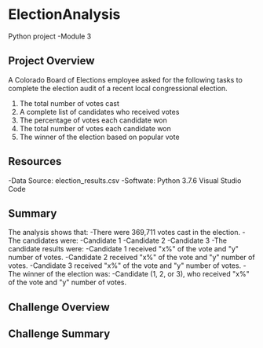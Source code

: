 # ElectionAnalysis
Python project -Module 3

## Project Overview 
A Colorado Board of Elections employee asked for the following tasks to complete the election audit of a recent local congressional election. 

1. The total number of votes cast 
2. A complete list of candidates who received votes 
3. The percentage of votes each candidate won 
4. The total number of votes each candidate won 
5. The winner of the election based on popular vote 

## Resources 
-Data Source: election_results.csv
-Softwate: Python 3.7.6 Visual Studio Code 

## Summary 
The analysis shows that:
-There were 369,711 votes cast in the election. 
-The candidates were: 
    -Candidate 1
    -Candidate 2
    -Candidate 3
 -The candidate results were:
     -Candidate 1 received "x%" of the vote and "y" number of votes.
     -Candidate 2 received "x%" of the vote and "y" number of votes.
     -Candidate 3 received "x%" of the vote and "y" number of votes.
 -The winner of the election was:
     -Candidate (1, 2, or 3), who received "x%" of the vote and "y" number of votes.
     
## Challenge Overview


## Challenge Summary 


